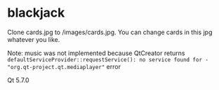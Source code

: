 # blackjack
Clone cards.jpg to <folder with executable>/images/cards.jpg. You can change cards in this jpg whatever you like.

Note: music was not implemented because QtCreator returns `defaultServiceProvider::requestService(): no service found for - "org.qt-project.qt.mediaplayer"` error

Qt 5.7.0
